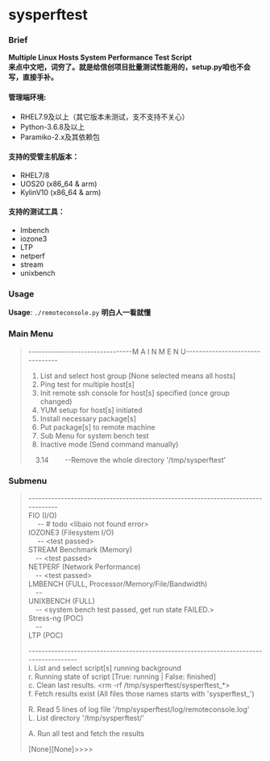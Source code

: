 # sysperftest

### Brief
**Multiple Linux Hosts System Performance Test Script**   
**来点中文吧，词穷了。就是给信创项目批量测试性能用的，setup.py咱也不会写，直接手补。**  

#### 管理端环境: 
- RHEL7.9及以上（其它版本未测试，支不支持不关心）
- Python-3.6.8及以上
- Paramiko-2.x及其依赖包
#### 支持的受管主机版本：
- RHEL7/8
- UOS20 (x86_64 & arm)
- KylinV10 (x86_64 & arm)

#### 支持的测试工具：
- lmbench
- iozone3
- LTP
- netperf
- stream
- unixbench

### Usage
**Usage**: `./remoteconsole.py`
**明白人一看就懂**

### Main Menu
>--------------------------------M A I N  M E N U--------------------------------
>
>1. List and select host group \[None selected means all hosts\]
>2. Ping test for multiple host[s]
>3. Init remote ssh console for host[s] specified (once group changed)
>4. YUM setup for host[s] initiated
>5. Install necessary package[s]
>6. Put package[s] to remote machine
>7. Sub Menu for system bench test
>0. Inactive mode (Send command manually)
>
>&emsp;3.14
&emsp;&emsp;--Remove the whole directory '/tmp/sysperftest'
>

### Submenu
>\---------------------------------------------------------------------------------  
>FIO (I/O)   
>    &emsp; -- # todo \<libaio not found error\>  
>IOZONE3 (Filesystem I/O)  
    &emsp; -- \<test passed\>  
STREAM Benchmark (Memory)  
    &emsp;\-\- \<test passed\>  
>NETPERF (Network Performance)  
>    &emsp;\-\- \<test passed\>  
>LMBENCH (FULL, Processor/Memory/File/Bandwidth)  
>    &emsp;-- <single copy test passwd>  
>UNIXBENCH (FULL)   
>    &emsp;-- <system bench test passed, get run state FAILED.>   
>Stress-ng (POC)  
>    &emsp;-- <test passed>  
>LTP (POC)  
>
>\---------------------------------------------------------------------------------------  
>l. List and select script[s] running background  
>r. Running state of script [True: running | False: finished]  
>c. Clean last results. <rm -rf /tmp/sysperftest/sysperftest_*>  
>f. Fetch results exist (All files those names starts with 'sysperftest_')  
>  
>R. Read 5 lines of log file '/tmp/sysperftest/log/remoteconsole.log'  
>L. List directory '/tmp/sysperftest/'  
>  
>A. Run all test and fetch the results  
>  
>[None][None]>>>>  
  


